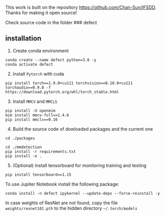 
This work is built on the repository https://github.com/Chan-Sun/IFSDD. Thanks for making it open source!

Check source code in the folder ### defect

## installation

1. Create conda environment

```shell
conda create --name defect python=3.8 -y
conda activate defect
```

2. Install `Pytorch` with cuda

```shell
pip install torch==1.9.0+cu111 torchvision==0.10.0+cu111 torchaudio==0.9.0 -f https://download.pytorch.org/whl/torch_stable.html
```

3. Install `MMCV` and `MMCLS`

```shell
pip install -U openmim
mim install mmcv-full==1.4.6
pip install mmcls==0.16
```

4. Build the source code of dowloaded packages and the current one

```shell
cd ./packages

cd ./mmdetection
pip install -r requirements.txt
pip install -e .
```

5. (Optional) install tensorboard for monitoring training and testing

```shell
pip install tensorboard==1.15
```

To use Jupiter Notebook install the following package:
```shell
conda install -n defect ipykernel --update-deps --force-reinstall -y
```

In case weights of ResNet are not found, copy the file ```weights/resnet101.pth``` to the hidden directory ```~/.torch/models```


